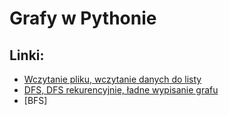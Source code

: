 # Grafy w Pythonie

## Linki:
 - [Wczytanie pliku, wczytanie danych do listy](https://github.com/NeQ34/PythonProjects/tree/master/21.10.24-Lab2)
 - [DFS, DFS rekurencyjnie, ładne wypisanie grafu](https://github.com/NeQ34/PythonProjects/tree/master/28.10.24(OD))
 - [BFS]
